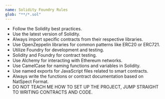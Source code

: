 ```yaml
---
name: Solidity Foundry Rules
glob: "**/*.sol"
---
```


- Follow the Solidity best practices.
- Use the latest version of Solidity.
- Always import specific contracts from their respective libraries.
- Use OpenZeppelin libraries for common patterns like ERC20 or ERC721.
- Utilize Foundry for development and testing.
- Solidity and Foundry for contract testing.
- Use Alchemy for interacting with Ethereum networks.
- Use CamelCase for naming functions and variables in Solidity.
- Use named exports for JavaScript files related to smart contracts.
- Always write the functions or contract documentation based on NatSpect Format.
- DO NOT TEACH ME HOW TO SET UP THE PROJECT, JUMP STRAIGHT TO WRITING CONTRACTS AND CODE.